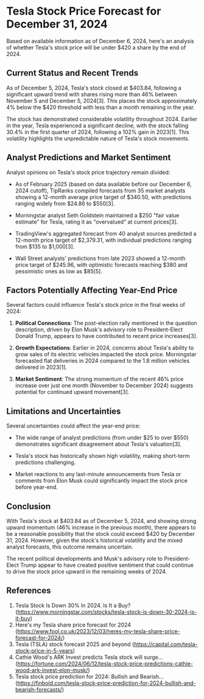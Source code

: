 # Tesla Stock Price Forecast for December 31, 2024

Based on available information as of December 6, 2024, here's an analysis of whether Tesla's stock price will be under $420 a share by the end of 2024.

## Current Status and Recent Trends

As of December 5, 2024, Tesla's stock closed at $403.84, following a significant upward trend with shares rising more than 46% between November 5 and December 5, 2024[3]. This places the stock approximately 4% below the $420 threshold with less than a month remaining in the year.

The stock has demonstrated considerable volatility throughout 2024. Earlier in the year, Tesla experienced a significant decline, with the stock falling 30.4% in the first quarter of 2024, following a 102% gain in 2023[1]. This volatility highlights the unpredictable nature of Tesla's stock movements.

## Analyst Predictions and Market Sentiment

Analyst opinions on Tesla's stock price trajectory remain divided:

- As of February 2025 (based on data available before our December 6, 2024 cutoff), TipRanks compiled forecasts from 35 market analysts showing a 12-month average price target of $340.50, with predictions ranging widely from $24.86 to $550[3].

- Morningstar analyst Seth Goldstein maintained a $250 "fair value estimate" for Tesla, rating it as "overvalued" at current prices[3].

- TradingView's aggregated forecast from 40 analyst sources predicted a 12-month price target of $2,379.31, with individual predictions ranging from $135 to $1,000[3].

- Wall Street analysts' predictions from late 2023 showed a 12-month price target of $245.96, with optimistic forecasts reaching $380 and pessimistic ones as low as $85[5].

## Factors Potentially Affecting Year-End Price

Several factors could influence Tesla's stock price in the final weeks of 2024:

1. **Political Connections**: The post-election rally mentioned in the question description, driven by Elon Musk's advisory role to President-Elect Donald Trump, appears to have contributed to recent price increases[3].

2. **Growth Expectations**: Earlier in 2024, concerns about Tesla's ability to grow sales of its electric vehicles impacted the stock price. Morningstar forecasted flat deliveries in 2024 compared to the 1.8 million vehicles delivered in 2023[1].

3. **Market Sentiment**: The strong momentum of the recent 46% price increase over just one month (November to December 2024) suggests potential for continued upward movement[3].

## Limitations and Uncertainties

Several uncertainties could affect the year-end price:

- The wide range of analyst predictions (from under $25 to over $550) demonstrates significant disagreement about Tesla's valuation[3].

- Tesla's stock has historically shown high volatility, making short-term predictions challenging.

- Market reactions to any last-minute announcements from Tesla or comments from Elon Musk could significantly impact the stock price before year-end.

## Conclusion

With Tesla's stock at $403.84 as of December 5, 2024, and showing strong upward momentum (46% increase in the previous month), there appears to be a reasonable possibility that the stock could exceed $420 by December 31, 2024. However, given the stock's historical volatility and the mixed analyst forecasts, this outcome remains uncertain.

The recent political developments and Musk's advisory role to President-Elect Trump appear to have created positive sentiment that could continue to drive the stock price upward in the remaining weeks of 2024.

## References

1. Tesla Stock Is Down 30% In 2024. Is It a Buy? (https://www.morningstar.com/stocks/tesla-stock-is-down-30-2024-is-it-buy)
2. Here's my Tesla share price forecast for 2024 (https://www.fool.co.uk/2023/12/03/heres-my-tesla-share-price-forecast-for-2024/)
3. Tesla (TSLA) stock forecast 2025 and beyond (https://capital.com/tesla-stock-price-in-5-years)
4. Cathie Wood's ARK Invest predicts Tesla stock will surge... (https://fortune.com/2024/06/12/tesla-stock-price-predictions-cathie-wood-ark-invest-elon-musk/)
5. Tesla stock price prediction for 2024: Bullish and Bearish... (https://finbold.com/tesla-stock-price-prediction-for-2024-bullish-and-bearish-forecasts/)
